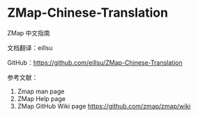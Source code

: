 # ZMap-Chinese-Translation
ZMap 中文指南

文档翻译：eillsu

GitHub：https://github.com/eillsu/ZMap-Chinese-Translation

参考文献：

1. Zmap man page
2. ZMap Help page
3. ZMap GitHub Wiki page https://github.com/zmap/zmap/wiki